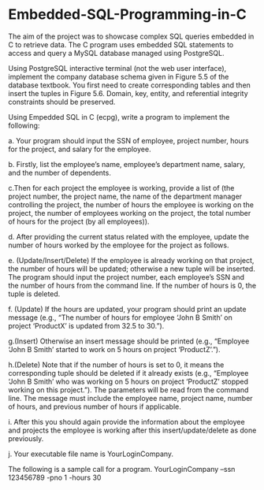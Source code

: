 # Embedded-SQL-Programming-in-C
The aim of the project was to showcase complex SQL queries embedded in C to retrieve data. The C program uses embedded SQL statements to access and query a MySQL database managed using PostgreSQL.

Using PostgreSQL interactive terminal (not the web user interface), implement the company database schema given in Figure 5.5 of the database textbook. You first need to create corresponding tables and then insert the tuples in Figure 5.6. Domain, key, entity, and referential integrity constraints should be preserved.

Using Empedded SQL in C (ecpg), write a program to implement the following:

a. Your program should input the SSN of employee, project number, hours for the project, and salary for the employee.

b. Firstly, list the employee’s name, employee’s department name, salary, and the number of dependents.

c.Then for each project the employee is working, provide a list of (the project number, the project name, the name of the department manager controlling the project, the number of hours the employee is working on the project, the number of employees working on the project, the total number of hours for the project (by all employees)).

d. After providing the current status related with the employee, update the number of hours worked by the employee for the project as follows.

e. (Update/Insert/Delete) If the employee is already working on that project, the number of hours will be updated; otherwise a new tuple will be inserted. The program should input the project number, each employee’s SSN and the number of hours from the command line. If the number of hours is 0, the tuple is deleted.

f. (Update) If the hours are updated, your program should print an update message (e.g., “The number of hours for employee ‘John B Smith’ on project ‘ProductX’ is updated from 32.5 to 30.”).

g.(Insert) Otherwise an insert message should be printed (e.g., “Employee ‘John B Smith’ started to work on 5 hours on project ‘ProductZ’.”).

h.(Delete) Note that if the number of hours is set to 0, it means the corresponding tuple should be deleted if it already exists (e.g., “Employee ‘John B Smith’ who was working on 5 hours on project ‘ProductZ’ stopped working on this project.”). The parameters will be read from the command line. The message must include the employee name, project name, number of hours, and previous number of hours if applicable.

i. After this you should again provide the information about the employee and projects the employee is working after this insert/update/delete as done previously.

j. Your executable file name is YourLoginCompany.

The following is a sample call for a program. YourLoginCompany –ssn 123456789 -pno 1 -hours 30

